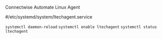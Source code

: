 Connectwise Automate Linux Agent

#/etc/systemd/system/ltechagent.service

`systemctl daemon-reload`
`systemctl enable ltechagent`
`systemctl status ltechagent`
